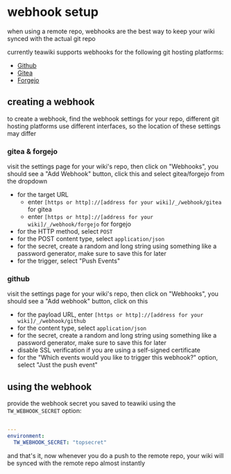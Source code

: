 # webhook setup

when using a remote repo, webhooks are the best way to keep your wiki synced
with the actual git repo

currently teawiki supports webhooks for the following git hosting platforms:

- [Github](https://github.com)
- [Gitea](https://about.gitea.com)
- [Forgejo](https://forgejo.org)

## creating a webhook

to create a webhook, find the webhook settings for your repo, different git
hosting platforms use different interfaces, so the location of these settings
may differ

### gitea & forgejo

visit the settings page for your wiki's repo, then click on "Webhooks", you
should see a "Add Webhook" button, click this and select gitea/forgejo from the
dropdown

- for the target URL
  - enter `[https or http]://[address for your wiki]/_/webhook/gitea` for gitea
  - enter `[https or http]://[address for your wiki]/_/webhook/forgejo` for
    forgejo
- for the HTTP method, select `POST`
- for the POST content type, select `application/json`
- for the secret, create a random and long string using something like a
  password generator, make sure to save this for later
- for the trigger, select "Push Events"

### github

visit the settings page for your wiki's repo, then click on "Webhooks", you
should see a "Add webhook" button, click on this

- for the payload URL, enter
  `[https or http]://[address for your wiki]/_/webhook/github`
- for the content type, select `application/json`
- for the secret, create a random and long string using something like a
  password generator, make sure to save this for later
- disable SSL verification if you are using a self-signed certificate
- for the "Which events would you like to trigger this webhook?" option, select
  "Just the push event"

## using the webhook

provide the webhook secret you saved to teawiki using the `TW_WEBHOOK_SECRET`
option:

```yaml

---
environment:
  TW_WEBHOOK_SECRET: "topsecret"
```

and that's it, now whenever you do a push to the remote repo, your wiki will be
synced with the remote repo almost instantly
